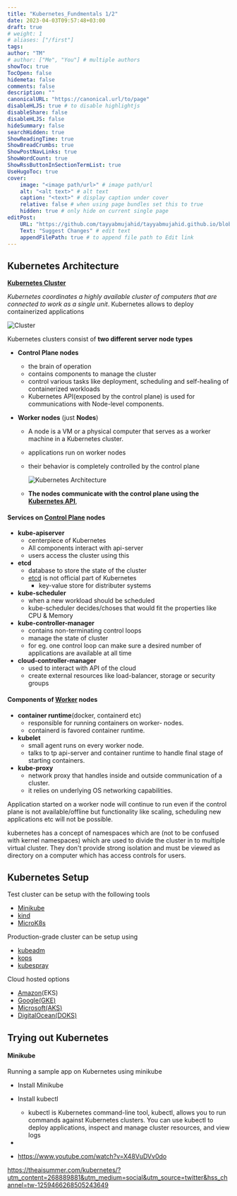```yaml
---
title: "Kubernetes_Fundmentals 1/2"
date: 2023-04-03T09:57:48+03:00
draft: true
# weight: 1
# aliases: ["/first"]
tags: 
author: "TM"
# author: ["Me", "You"] # multiple authors
showToc: true
TocOpen: false
hidemeta: false
comments: false
description: ""
canonicalURL: "https://canonical.url/to/page"
disableHLJS: true # to disable highlightjs
disableShare: false
disableHLJS: false
hideSummary: false
searchHidden: true
ShowReadingTime: true
ShowBreadCrumbs: true
ShowPostNavLinks: true
ShowWordCount: true
ShowRssButtonInSectionTermList: true
UseHugoToc: true
cover:
    image: "<image path/url>" # image path/url
    alt: "<alt text>" # alt text
    caption: "<text>" # display caption under cover
    relative: false # when using page bundles set this to true
    hidden: true # only hide on current single page
editPost:
    URL: "https://github.com/tayyabmujahid/tayyabmujahid.github.io/blob/main/content"
    Text: "Suggest Changes" # edit text
    appendFilePath: true # to append file path to Edit link
---
```


## Kubernetes Architecture

**[Kubernetes Cluster](https://kubernetes.io/docs/tutorials/kubernetes-basics/create-cluster/cluster-intro/)**

*Kubernetes coordinates a highly available cluster of computers that are connected to work as a single unit*. Kubernetes allows to deploy containerized applications

![Cluster](/images/module_01_cluster.svg)

Kubernetes clusters consist of **two different server node types**

- **Control Plane nodes**
  
  - the brain of operation
  - contains components to manage the cluster 
  - control various tasks like deployment, scheduling and self-healing of containerized workloads
  - Kubernetes API(exposed by the control plane) is used for communications with Node-level components.
  
- **Worker nodes** (just **Nodes**)

  - A node is a VM or a physical computer that serves as a worker machine in a Kubernetes cluster.

  - applications run on worker nodes

  - their behavior is completely controlled by the control plane

    ![Kubernetes Architecture](/images/9-Kubernetesarchitecture.png)

  - **The nodes communicate with the control plane using the [Kubernetes API](https://kubernetes.io/docs/concepts/overview/kubernetes-api/)**,

#### Services on <u>Control Plane</u> nodes

- **kube-apiserver**
  - centerpiece of Kubernetes
  - All components interact with api-server
  - users access the cluster using this
- **etcd**
  - database to store the state of the cluster
  - [etcd](https://etcd.io/) is not official part of Kubernetes
    - key-value store for distributer systems
- **kube-scheduler**
  - when a new workload should be scheduled
  - kube-scheduler decides/choses that would fit the properties like CPU & Memory
- **kube-controller-manager**
  - contains non-terminating control loops
  - manage the state of cluster
  - for eg. one control loop can make sure a desired number of applications are available at all time
- **cloud-controller-manager**
  - used to interact with API of the cloud
  - create external resources like load-balancer, storage or security groups

#### Components of <u>Worker</u> nodes

- **container runtime**(docker, containerd etc)
  - responsible for running containers on worker- nodes.
  - containerd is favored container runtime.
- **kubelet**
  - small agent runs on every worker node.
  - talks to tp api-server and container runtime to handle final stage of starting containers.
- **kube-proxy**
  - network proxy that handles inside and outside communication of a cluster.
  - it relies on underlying OS networking capabilities.



Application started on a worker node will continue to run even if the control plane is not available/offline but functionality like scaling, scheduling new applications etc will not be possible.

kubernetes has a concept of namespaces which are (not to be confused with kernel namespaces) which are used to divide the cluster in to multiple virtual cluster. They don't provide strong isolation and must be viewed as directory on a computer which has access controls for users.



## Kubernetes Setup

Test cluster can be setup with the following tools

- [Minikube](https://minikube.sigs.k8s.io/docs/)
- [kind](https://kind.sigs.k8s.io/)
- [MicroK8s](https://microk8s.io/)

Production-grade cluster can be setup using 

- [kubeadm](https://kubernetes.io/docs/reference/setup-tools/kubeadm/)
- [kops](https://github.com/kubernetes/kops)
- [kubespray](https://github.com/kubernetes-sigs/kubespray)

Cloud hosted options

- [Amazon](https://aws.amazon.com/eks/)(EKS)
- [Google(GKE)](https://cloud.google.com/kubernetes-engine)
- [Microsoft(AKS)](https://azure.microsoft.com/en-us/products/kubernetes-service/)
- [DigitalOcean(DOKS)](https://www.digitalocean.com/products/kubernetes/)

## Trying out Kubernetes

#### Minikube

Running a sample app on Kubernetes using minikube

- Install Minikube
- Install kubectl
  - kubectl is Kubernetes command-line tool, kubectl, allows you  to run commands against Kubernetes clusters. You can use kubectl to deploy applications, inspect and manage cluster resources, and view logs

- 
- https://www.youtube.com/watch?v=X48VuDVv0do

https://theaisummer.com/kubernetes/?utm_content=268889881&utm_medium=social&utm_source=twitter&hss_channel=tw-1259466268505243649
